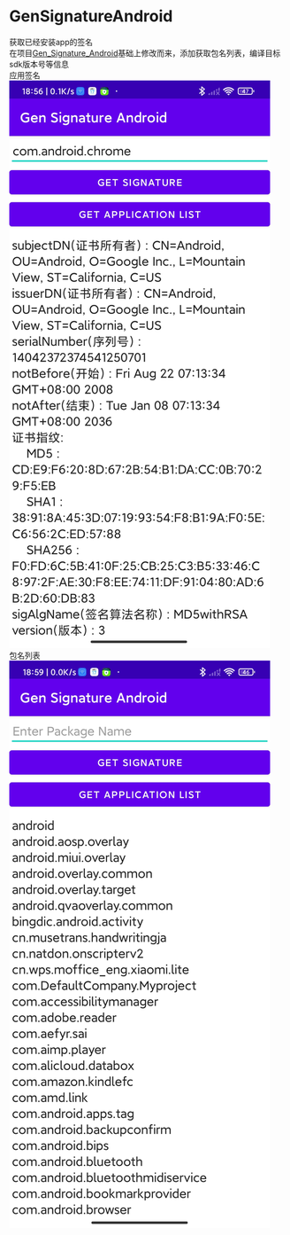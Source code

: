 # GenSignatureAndroid
获取已经安装app的签名  
在项目[Gen_Signature_Android](https://gitee.com/brute/Gen_Signature_Android)基础上修改而来，添加获取包名列表，编译目标sdk版本号等信息  
应用签名  
![image](https://raw.githubusercontent.com/gopep9/GenSignatureAndroid/main/img/应用签名.jpg)  
包名列表  
![image](https://raw.githubusercontent.com/gopep9/GenSignatureAndroid/main/img/包名列表.jpg)  